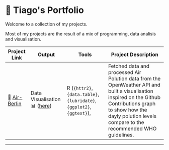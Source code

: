 # 👾 Tiago's Portfolio

Welcome to a collection of my projects. 

Most of my projects are the result of a mix of programming, data analisis and visualisation. 

| Project Link | Output | Tools | Project Description | 
|---|---|---|---|
| 🌁 [Air-Berlin](https://github.com/tau31/air-berlin) | Data Visualisation 📊 ([here](https://github.com/tau31/air-berlin/blob/main/plots/tile_plot.png)) | R (`{httr2}`, `{data.table}`, `{lubridate}`, `{ggplot2}`, `{ggtext}`),  | Fetched data and processed Air Polution data from the OpenWeather API and built a visualisation inspired on the Github Contributions graph to show how the dayly polution levels compare to the recommended WHO guidelines. |

***
